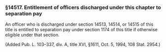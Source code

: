 ### §14517. Entitlement of officers discharged under this chapter to separation pay ###

An officer who is discharged under section 14513, 14514, or 14515 of this title is entitled to separation pay under section 1174 of this title if otherwise eligible under that section.

(Added Pub. L. 103–337, div. A, title XVI, §1611, Oct. 5, 1994, 108 Stat. 2954.)